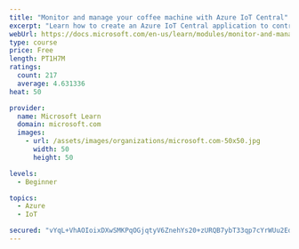 ```yaml
---
title: "Monitor and manage your coffee machine with Azure IoT Central"
excerpt: "Learn how to create an Azure IoT Central application to control Internet of Things devices that communicate through unique connection strings."
webUrl: https://docs.microsoft.com/en-us/learn/modules/monitor-and-manage-device-with-iot-central/
type: course
price: Free
length: PT1H7M
ratings:
  count: 217
  average: 4.631336
heat: 50

provider:
  name: Microsoft Learn
  domain: microsoft.com
  images:
    - url: /assets/images/organizations/microsoft.com-50x50.jpg
      width: 50
      height: 50

levels:
  - Beginner

topics:
  - Azure
  - IoT

secured: "vYqL+VhAOIoixDXwSMKPqOGjqtyV6ZnehYs20+zURQB7ybT33qp7cYrWUu2Ed1jgAlfzmLDQS/6pDd2hwZ29nfGpTgXC/G6TNjJcajp0t78tlyW0rZgOvfVpIU8luqoB0wXxFpYbLImHiRtsrssEBY2AoVYyIGT8zNyGXSCbIUuCMiTahdLz15Cp6YIpEonOguaxB0xlbnyGD+1WuwbnWkM3ERr4XZPbxcUpsIfByh2zftk1/MY4ioUOwnAk+HY3toc4dZboLmEru/UDIrZrUyuNMDFuLIxyIY8yEpa0ihv4sON2r3qk7duWE2pa88c2sjSPttBfGgOOr2Tg0qIXim9ciU1JPG3CQVONuwJhhshKTMNAE6tZJGwhuwWDvZxw09PcPGzLaurBRxBAmQZjLI1K4bUV9zpg+D8y1kjNwRg=;GMNlxCGtY5dpBMPDKstciA=="
---
```


